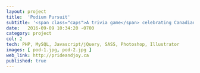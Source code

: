 ```yaml
---
layout: project
title:  'Podium Pursuit'
subtitle: '<span class="caps">A trivia game</span> celebrating Canadian Olympic achievement.'
date:   2016-09-09 10:34:20 -0700
category: project
col: 2
tech: PHP, MySQL, Javascript/jQuery, SASS, Photoshop, Illustrator
images: [ pod-1.jpg, pod-2.jpg ]
web_link: http://prideandjoy.ca
published: true
---
```



